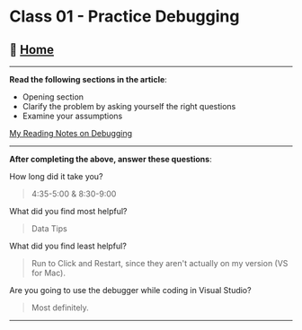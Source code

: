 # Class 01 - Practice Debugging

## 🏡 [**Home**](0-classhome.md)

_____

**Read the following sections in the article**:

* Opening section
* Clarify the problem by asking yourself the right questions
* Examine your assumptions

[My Reading Notes on Debugging](https://mistidinzy.github.io/ReadingNotes/401/read/01-ExcpDebugg.html)

_____

**After completing the above, answer these questions**:

How long did it take you?
> 4:35-5:00 & 8:30-9:00

What did you find most helpful?
> Data Tips

What did you find least helpful?
> Run to Click and Restart, since they aren't actually on my version (VS for Mac).

Are you going to use the debugger while coding in Visual Studio?
> Most definitely.

_____
